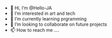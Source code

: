 - 👋 Hi, I’m @Hello-JA
- 👀 I’m interested in art and tech
- 🌱 I’m currently learning prgramming
- 💞️ I’m looking to collaborate on future projects
- 📫 How to reach me ....

<!---
Hello-JA/Hello-JA is a ✨ special ✨ repository because its `README.md` (this file) appears on your GitHub profile.
You can click the Preview link to take a look at your changes.
--->
